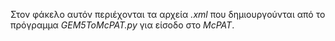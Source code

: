 
Στον φάκελο αυτόν περιέχονται τα αρχεία _.xml_ που δημιουργούνται από το πρόγραμμα _GEM5ToMcPAT.py_ για είσοδο στο _McPAT_.

